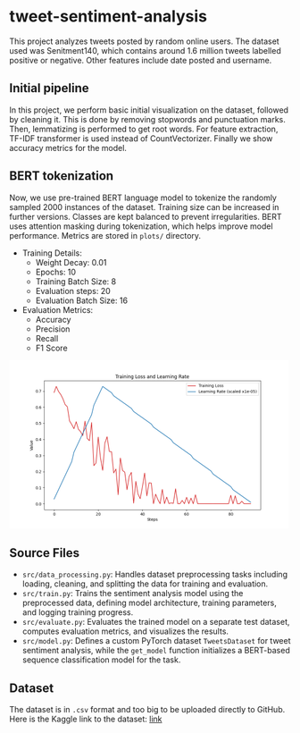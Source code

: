 # tweet-sentiment-analysis

This project analyzes tweets posted by random online users. The dataset used was Senitment140, which contains around 1.6 million tweets labelled positive or negative. Other features include date posted and username.

## Initial pipeline
In this project, we perform basic initial visualization on the dataset, followed by cleaning it. This is done by removing stopwords and punctuation marks. Then, lemmatizing is performed to get root words. For feature extraction, TF-IDF transformer is used instead of CountVectorizer. Finally we show accuracy metrics for the model.

## BERT tokenization
Now, we use pre-trained BERT language model to tokenize the randomly sampled 2000 instances of the dataset. Training size can be increased in further versions. Classes are kept balanced to prevent irregularities. BERT uses attention masking during tokenization, which helps improve model performance. Metrics are stored in `plots/` directory. 

- Training Details:
  - Weight Decay: 0.01
  - Epochs: 10
  - Training Batch Size: 8
  - Evaluation steps: 20
  - Evaluation Batch Size: 16
- Evaluation Metrics:
  - Accuracy
  - Precision
  - Recall
  - F1 Score

<img width="500" src="./results/plots/train_loss_lr.png">

## Source Files
- `src/data_processing.py`: Handles dataset preprocessing tasks including loading, cleaning, and splitting the data for training and evaluation.
- `src/train.py`: Trains the sentiment analysis model using the preprocessed data, defining model architecture, training parameters, and logging training progress.
- `src/evaluate.py`: Evaluates the trained model on a separate test dataset, computes evaluation metrics, and visualizes the results.
- `src/model.py`: Defines a custom PyTorch dataset `TweetsDataset` for tweet sentiment analysis, while the `get_model` function initializes a BERT-based sequence classification model for the task.

## Dataset
The dataset is in `.csv` format and too big to be uploaded directly to GitHub. Here is the Kaggle link to the dataset: [link](https://www.kaggle.com/datasets/kazanova/sentiment140)

